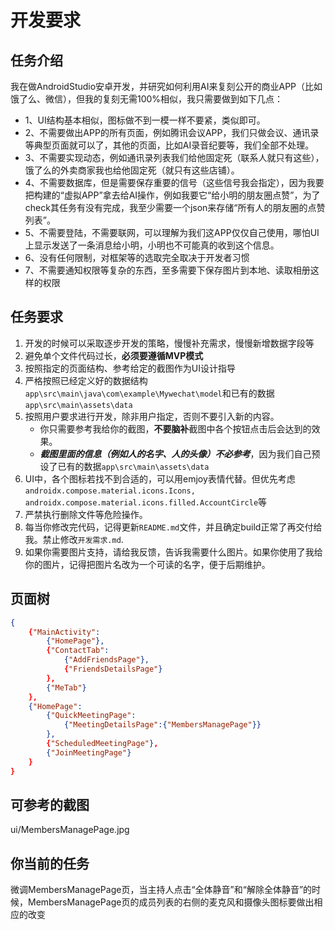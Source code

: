 # 开发要求
## 任务介绍
我在做AndroidStudio安卓开发，并研究如何利用AI来复刻公开的商业APP（比如饿了么、微信），但我的复刻无需100%相似，我只需要做到如下几点：
- 1、UI结构基本相似，图标做不到一模一样不要紧，类似即可。
- 2、不需要做出APP的所有页面，例如腾讯会议APP，我们只做会议、通讯录等典型页面就可以了，其他的页面，比如AI录音纪要等，我们全部不处理。
- 3、不需要实现动态，例如通讯录列表我们给他固定死（联系人就只有这些），饿了么的外卖商家我也给他固定死（就只有这些店铺）。
- 4、不需要数据库，但是需要保存重要的信号（这些信号我会指定），因为我要把构建的“虚拟APP”拿去给AI操作，例如我要它“给小明的朋友圈点赞”，为了check其任务有没有完成，我至少需要一个json来存储“所有人的朋友圈的点赞列表”。
- 5、不需要登陆，不需要联网，可以理解为我们这APP仅仅自己使用，哪怕UI上显示发送了一条消息给小明，小明也不可能真的收到这个信息。
- 6、没有任何限制，对框架等的选取完全取决于开发者习惯
- 7、不需要通知权限等复杂的东西，至多需要下保存图片到本地、读取相册这样的权限

## 任务要求
1. 开发的时候可以采取逐步开发的策略，慢慢补充需求，慢慢新增数据字段等
2. 避免单个文件代码过长，**必须要遵循MVP模式**
3. 按照指定的页面结构、参考给定的截图作为UI设计指导
4. 严格按照已经定义好的数据结构`app\src\main\java\com\example\Mywechat\model`和已有的数据`app\src\main\assets\data`
5. 按照用户要求进行开发，除非用户指定，否则不要引入新的内容。
    - 你只需要参考我给你的截图，**不要脑补**截图中各个按钮点击后会达到的效果。
    - ***截图里面的信息（例如人的名字、人的头像）不必参考***，因为我们自己预设了已有的数据`app\src\main\assets\data`
6. UI中，各个图标若找不到合适的，可以用emjoy表情代替。但优先考虑`androidx.compose.material.icons.Icons, androidx.compose.material.icons.filled.AccountCircle`等
7. 严禁执行删除文件等危险操作。
8. 每当你修改完代码，记得更新`README.md`文件，并且确定build正常了再交付给我。禁止修改`开发需求.md`.
9. 如果你需要图片支持，请给我反馈，告诉我需要什么图片。如果你使用了我给你的图片，记得把图片名改为一个可读的名字，便于后期维护。

## 页面树
```json
{
    {"MainActivity":
        {"HomePage"},
        {"ContactTab":
            {"AddFriendsPage"},
            {"FriendsDetailsPage"}
        },
        {"MeTab"}
    },
    {"HomePage":
        {"QuickMeetingPage":
            {"MeetingDetailsPage":{"MembersManagePage"}}
        },
        {"ScheduledMeetingPage"},
        {"JoinMeetingPage"}
    }
}
```

## 可参考的截图
ui/MembersManagePage.jpg


## 你当前的任务
微调MembersManagePage页，当主持人点击“全体静音”和“解除全体静音”的时候，MembersManagePage页的成员列表的右侧的麦克风和摄像头图标要做出相应的改变